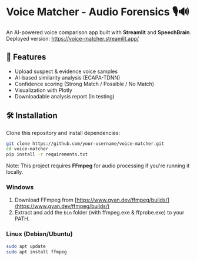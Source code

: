 # Voice Matcher - Audio Forensics 🎙️🔊

An AI-powered voice comparison app built with **Streamlit** and **SpeechBrain**.
Deployed version: https://voice-matcher.streamlit.app/

## 🚀 Features

- Upload suspect & evidence voice samples
- AI-based similarity analysis (ECAPA-TDNN)
- Confidence scoring (Strong Match / Possible / No Match)
- Visualization with Plotly
- Downloadable analysis report (In testing)

## 🛠 Installation

Clone this repository and install dependencies:

```bash
git clone https://github.com/your-username/voice-matcher.git
cd voice-matcher
pip install -r requirements.txt
```

Note: This project requires **FFmpeg** for audio processing if you're running it locally.

### Windows

1. Download FFmpeg from [https://www.gyan.dev/ffmpeg/builds/](https://www.gyan.dev/ffmpeg/builds/)
2. Extract and add the `bin` folder (with ffmpeg.exe & ffprobe.exe) to your PATH.

### Linux (Debian/Ubuntu)

```bash
sudo apt update
sudo apt install ffmpeg
```
